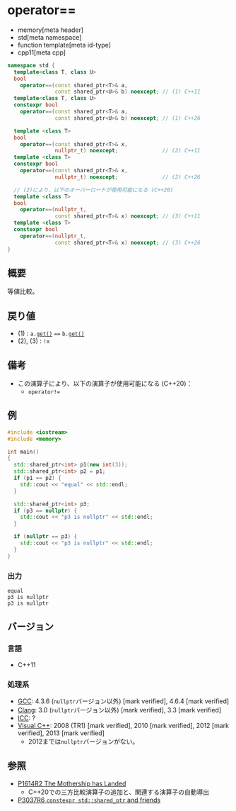 # operator==
* memory[meta header]
* std[meta namespace]
* function template[meta id-type]
* cpp11[meta cpp]

```cpp
namespace std {
  template<class T, class U>
  bool
    operator==(const shared_ptr<T>& a,
               const shared_ptr<U>& b) noexcept; // (1) C++11
  template<class T, class U>
  constexpr bool
    operator==(const shared_ptr<T>& a,
               const shared_ptr<U>& b) noexcept; // (1) C++26

  template <class T>
  bool
    operator==(const shared_ptr<T>& x,
               nullptr_t) noexcept;              // (2) C++11
  template <class T>
  constexpr bool
    operator==(const shared_ptr<T>& x,
               nullptr_t) noexcept;              // (2) C++26

  // (2)により、以下のオーバーロードが使用可能になる (C++20)
  template <class T>
  bool
    operator==(nullptr_t,
               const shared_ptr<T>& x) noexcept; // (3) C++11
  template <class T>
  constexpr bool
    operator==(nullptr_t,
               const shared_ptr<T>& x) noexcept; // (3) C++26
}
```

## 概要
等値比較。


## 戻り値
- (1) : `a.`[`get()`](get.md) `==` `b.`[`get()`](get.md)
- (2), (3) : `!x`


## 備考
- この演算子により、以下の演算子が使用可能になる (C++20)：
    - `operator!=`


## 例
```cpp example
#include <iostream>
#include <memory>

int main()
{
  std::shared_ptr<int> p1(new int(3));
  std::shared_ptr<int> p2 = p1;
  if (p1 == p2) {
    std::cout << "equal" << std::endl;
  }

  std::shared_ptr<int> p3;
  if (p3 == nullptr) {
    std::cout << "p3 is nullptr" << std::endl;
  }

  if (nullptr == p3) {
    std::cout << "p3 is nullptr" << std::endl;
  }
}
```

### 出力
```
equal
p3 is nullptr
p3 is nullptr
```

## バージョン
### 言語
- C++11

### 処理系
- [GCC](/implementation.md#gcc): 4.3.6 (`nullptr`バージョン以外) [mark verified], 4.6.4 [mark verified]
- [Clang](/implementation.md#clang): 3.0 (`nullptr`バージョン以外) [mark verified], 3.3 [mark verified]
- [ICC](/implementation.md#icc): ?
- [Visual C++](/implementation.md#visual_cpp): 2008 (TR1) [mark verified], 2010 [mark verified], 2012 [mark verified], 2013 [mark verified]
	- 2012までは`nullptr`バージョンがない。


## 参照
- [P1614R2 The Mothership has Landed](https://www.open-std.org/jtc1/sc22/wg21/docs/papers/2019/p1614r2.html)
    - C++20での三方比較演算子の追加と、関連する演算子の自動導出
- [P3037R6 `constexpr std::shared_ptr` and friends](https://open-std.org/jtc1/sc22/wg21/docs/papers/2025/p3037r6.pdf)